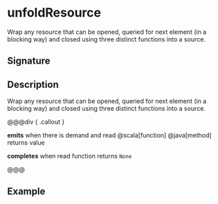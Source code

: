 # unfoldResource

Wrap any resource that can be opened, queried for next element (in a blocking way) and closed using three distinct functions into a source.

## Signature

## Description

Wrap any resource that can be opened, queried for next element (in a blocking way) and closed using three distinct functions into a source.


@@@div { .callout }

**emits** when there is demand and read @scala[function] @java[method] returns value

**completes** when read function returns `None`

@@@

## Example

